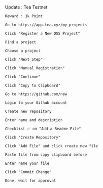 Update : Tea Testnet 
```
Reward : 1k Point
```
```
Go to https://app.tea.xyz/my-projects
```
```
Click "Register a New OSS Project"
```
```
Find a project
```
```
Choose a project
```
```
Click "Next Step"
```
```
Click "Manual Registration"
```
```
Click "Continue"
```
```
Click "Copy to Clipboard"
```
```
Go to https://github.com/new
```
```
Login to your Github account
```
```
Create new repository
```
```
Enter name and description
```
```
Checklist ✅ on "Add a Readme File"
```
```
Click "Create Repository"
```
```
Click "Add File" and click create new file
```
```
Paste file from copy clipboard before
```
```
Enter name your file
```
```
Click "Commit Change"
```
```
Done, wait for approval
```
